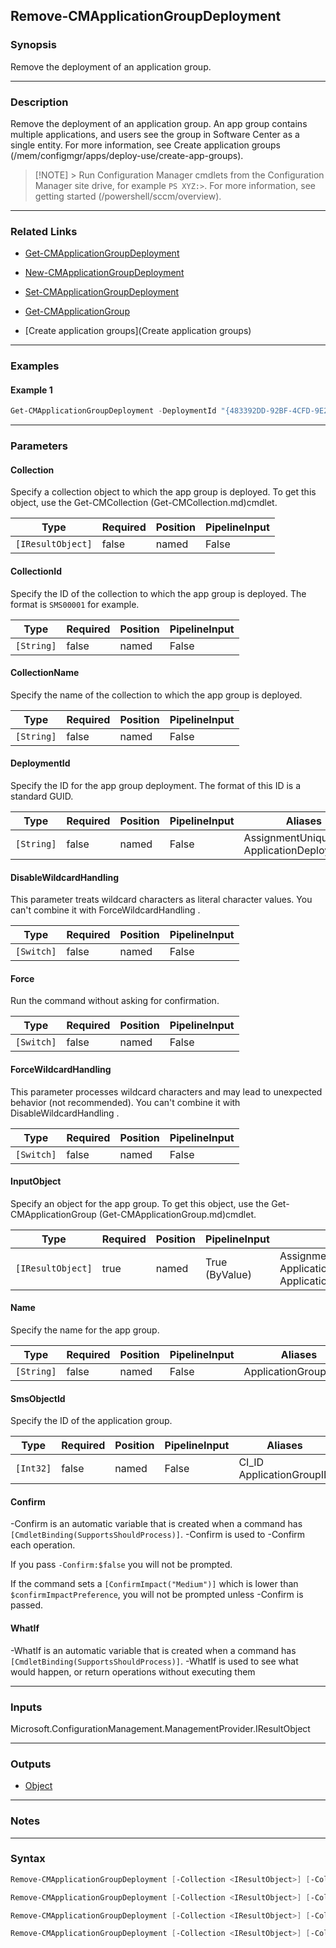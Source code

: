 Remove-CMApplicationGroupDeployment
-----------------------------------




### Synopsis
Remove the deployment of an application group.



---


### Description

Remove the deployment of an application group. An app group contains multiple applications, and users see the group in Software Center as a single entity. For more information, see Create application groups (/mem/configmgr/apps/deploy-use/create-app-groups).



> [!NOTE] > Run Configuration Manager cmdlets from the Configuration Manager site drive, for example `PS XYZ:>`. For more information, see getting started (/powershell/sccm/overview).



---


### Related Links
* [Get-CMApplicationGroupDeployment](Get-CMApplicationGroupDeployment)



* [New-CMApplicationGroupDeployment](New-CMApplicationGroupDeployment)



* [Set-CMApplicationGroupDeployment](Set-CMApplicationGroupDeployment)



* [Get-CMApplicationGroup](Get-CMApplicationGroup)



* [Create application groups](Create application groups)





---


### Examples
#### Example 1
```PowerShell
Get-CMApplicationGroupDeployment -DeploymentId "{483392DD-92BF-4CFD-9E21-2BB5F3C01BCD}" | Remove-CMApplicationGroupDeployment
```



---


### Parameters
#### **Collection**

Specify a collection object to which the app group is deployed. To get this object, use the Get-CMCollection (Get-CMCollection.md)cmdlet.






|Type             |Required|Position|PipelineInput|
|-----------------|--------|--------|-------------|
|`[IResultObject]`|false   |named   |False        |



#### **CollectionId**

Specify the ID of the collection to which the app group is deployed. The format is `SMS00001` for example.






|Type      |Required|Position|PipelineInput|
|----------|--------|--------|-------------|
|`[String]`|false   |named   |False        |



#### **CollectionName**

Specify the name of the collection to which the app group is deployed.






|Type      |Required|Position|PipelineInput|
|----------|--------|--------|-------------|
|`[String]`|false   |named   |False        |



#### **DeploymentId**

Specify the ID for the app group deployment. The format of this ID is a standard GUID.






|Type      |Required|Position|PipelineInput|Aliases                                       |
|----------|--------|--------|-------------|----------------------------------------------|
|`[String]`|false   |named   |False        |AssignmentUniqueID<br/>ApplicationDeploymentID|



#### **DisableWildcardHandling**

This parameter treats wildcard characters as literal character values. You can't combine it with ForceWildcardHandling .






|Type      |Required|Position|PipelineInput|
|----------|--------|--------|-------------|
|`[Switch]`|false   |named   |False        |



#### **Force**

Run the command without asking for confirmation.






|Type      |Required|Position|PipelineInput|
|----------|--------|--------|-------------|
|`[Switch]`|false   |named   |False        |



#### **ForceWildcardHandling**

This parameter processes wildcard characters and may lead to unexpected behavior (not recommended). You can't combine it with DisableWildcardHandling .






|Type      |Required|Position|PipelineInput|
|----------|--------|--------|-------------|
|`[Switch]`|false   |named   |False        |



#### **InputObject**

Specify an object for the app group. To get this object, use the Get-CMApplicationGroup (Get-CMApplicationGroup.md)cmdlet.






|Type             |Required|Position|PipelineInput |Aliases                                                       |
|-----------------|--------|--------|--------------|--------------------------------------------------------------|
|`[IResultObject]`|true    |named   |True (ByValue)|Assignment<br/>ApplicationGroupDeployment<br/>ApplicationGroup|



#### **Name**

Specify the name for the app group.






|Type      |Required|Position|PipelineInput|Aliases             |
|----------|--------|--------|-------------|--------------------|
|`[String]`|false   |named   |False        |ApplicationGroupName|



#### **SmsObjectId**

Specify the ID of the application group.






|Type     |Required|Position|PipelineInput|Aliases                     |
|---------|--------|--------|-------------|----------------------------|
|`[Int32]`|false   |named   |False        |CI_ID<br/>ApplicationGroupID|



#### **Confirm**
-Confirm is an automatic variable that is created when a command has ```[CmdletBinding(SupportsShouldProcess)]```.
-Confirm is used to -Confirm each operation.

If you pass ```-Confirm:$false``` you will not be prompted.


If the command sets a ```[ConfirmImpact("Medium")]``` which is lower than ```$confirmImpactPreference```, you will not be prompted unless -Confirm is passed.

#### **WhatIf**
-WhatIf is an automatic variable that is created when a command has ```[CmdletBinding(SupportsShouldProcess)]```.
-WhatIf is used to see what would happen, or return operations without executing them


---


### Inputs
Microsoft.ConfigurationManagement.ManagementProvider.IResultObject





---


### Outputs
* [Object](https://learn.microsoft.com/en-us/dotnet/api/System.Object)






---


### Notes




---


### Syntax
```PowerShell
Remove-CMApplicationGroupDeployment [-Collection <IResultObject>] [-CollectionId <String>] [-CollectionName <String>] [-DeploymentId <String>] [-DisableWildcardHandling] [-Force] [-ForceWildcardHandling] [-Confirm] [-WhatIf] [<CommonParameters>]
```
```PowerShell
Remove-CMApplicationGroupDeployment [-Collection <IResultObject>] [-CollectionId <String>] [-CollectionName <String>] [-DisableWildcardHandling] [-Force] [-ForceWildcardHandling] -InputObject <IResultObject> [-Confirm] [-WhatIf] [<CommonParameters>]
```
```PowerShell
Remove-CMApplicationGroupDeployment [-Collection <IResultObject>] [-CollectionId <String>] [-CollectionName <String>] [-DisableWildcardHandling] [-Force] [-ForceWildcardHandling] [-Name <String>] [-Confirm] [-WhatIf] [<CommonParameters>]
```
```PowerShell
Remove-CMApplicationGroupDeployment [-Collection <IResultObject>] [-CollectionId <String>] [-CollectionName <String>] [-DisableWildcardHandling] [-Force] [-ForceWildcardHandling] [-SmsObjectId <Int32>] [-Confirm] [-WhatIf] [<CommonParameters>]
```

